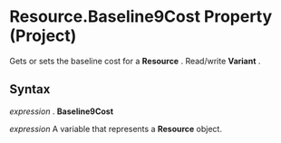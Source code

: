
# Resource.Baseline9Cost Property (Project)

Gets or sets the baseline cost for a  **Resource** . Read/write **Variant** .


## Syntax

 _expression_ . **Baseline9Cost**

 _expression_ A variable that represents a **Resource** object.

